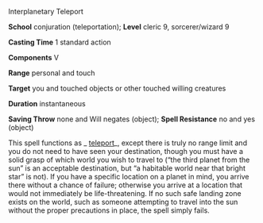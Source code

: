 Interplanetary Teleport

**School** conjuration (teleportation); **Level** cleric 9, sorcerer/wizard 9

**Casting Time** 1 standard action

**Components** V

**Range** personal and touch

**Target** you and touched objects or other touched willing creatures

**Duration** instantaneous

**Saving Throw** none and Will negates (object); **Spell Resistance** no and yes (object)

This spell functions as _ [teleport](spells/teleport.md#_teleport)_, except there is truly no range limit and you do not need to have seen your destination, though you must have a solid grasp of which world you wish to travel to (“the third planet from the sun” is an acceptable destination, but “a habitable world near that bright star” is not). If you have a specific location on a planet in mind, you arrive there without a chance of failure; otherwise you arrive at a location that would not immediately be life-threatening. If no such safe landing zone exists on the world, such as someone attempting to travel into the sun without the proper precautions in place, the spell simply fails.

